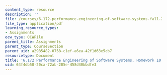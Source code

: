 ```yaml
---
content_type: resource
description: ''
file: /courses/6-172-performance-engineering-of-software-systems-fall-2018/64f4db5020ca72ab205e458d40bbdfe3_MIT6_172F18hw10.pdf
file_type: application/pdf
learning_resource_types:
- Assignments
ocw_type: OCWFile
parent_title: Assignments
parent_type: CourseSection
parent_uid: a2985482-0758-c1ef-a6ea-42f1d63e5cb7
resourcetype: Document
title: '6.172 Performance Engineering of Software Systems, Homework 10: Data Synchronization'
uid: 64f4db50-20ca-72ab-205e-458d40bbdfe3
---
```

